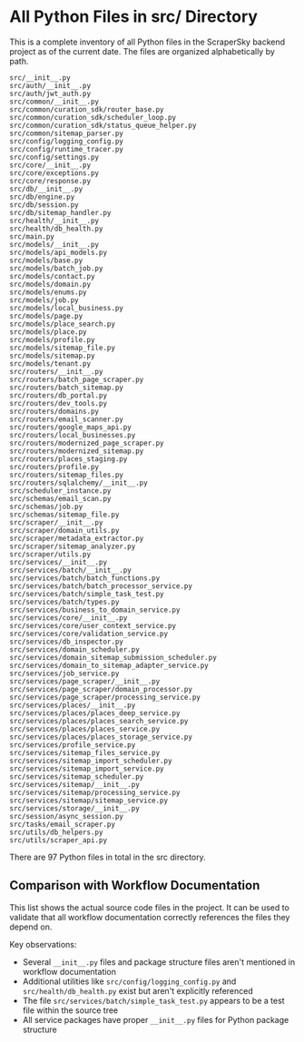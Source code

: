 # All Python Files in src/ Directory

This is a complete inventory of all Python files in the ScraperSky backend project as of the current date. The files are organized alphabetically by path.

```
src/__init__.py
src/auth/__init__.py
src/auth/jwt_auth.py
src/common/__init__.py
src/common/curation_sdk/router_base.py
src/common/curation_sdk/scheduler_loop.py
src/common/curation_sdk/status_queue_helper.py
src/common/sitemap_parser.py
src/config/logging_config.py
src/config/runtime_tracer.py
src/config/settings.py
src/core/__init__.py
src/core/exceptions.py
src/core/response.py
src/db/__init__.py
src/db/engine.py
src/db/session.py
src/db/sitemap_handler.py
src/health/__init__.py
src/health/db_health.py
src/main.py
src/models/__init__.py
src/models/api_models.py
src/models/base.py
src/models/batch_job.py
src/models/contact.py
src/models/domain.py
src/models/enums.py
src/models/job.py
src/models/local_business.py
src/models/page.py
src/models/place_search.py
src/models/place.py
src/models/profile.py
src/models/sitemap_file.py
src/models/sitemap.py
src/models/tenant.py
src/routers/__init__.py
src/routers/batch_page_scraper.py
src/routers/batch_sitemap.py
src/routers/db_portal.py
src/routers/dev_tools.py
src/routers/domains.py
src/routers/email_scanner.py
src/routers/google_maps_api.py
src/routers/local_businesses.py
src/routers/modernized_page_scraper.py
src/routers/modernized_sitemap.py
src/routers/places_staging.py
src/routers/profile.py
src/routers/sitemap_files.py
src/routers/sqlalchemy/__init__.py
src/scheduler_instance.py
src/schemas/email_scan.py
src/schemas/job.py
src/schemas/sitemap_file.py
src/scraper/__init__.py
src/scraper/domain_utils.py
src/scraper/metadata_extractor.py
src/scraper/sitemap_analyzer.py
src/scraper/utils.py
src/services/__init__.py
src/services/batch/__init__.py
src/services/batch/batch_functions.py
src/services/batch/batch_processor_service.py
src/services/batch/simple_task_test.py
src/services/batch/types.py
src/services/business_to_domain_service.py
src/services/core/__init__.py
src/services/core/user_context_service.py
src/services/core/validation_service.py
src/services/db_inspector.py
src/services/domain_scheduler.py
src/services/domain_sitemap_submission_scheduler.py
src/services/domain_to_sitemap_adapter_service.py
src/services/job_service.py
src/services/page_scraper/__init__.py
src/services/page_scraper/domain_processor.py
src/services/page_scraper/processing_service.py
src/services/places/__init__.py
src/services/places/places_deep_service.py
src/services/places/places_search_service.py
src/services/places/places_service.py
src/services/places/places_storage_service.py
src/services/profile_service.py
src/services/sitemap_files_service.py
src/services/sitemap_import_scheduler.py
src/services/sitemap_import_service.py
src/services/sitemap_scheduler.py
src/services/sitemap/__init__.py
src/services/sitemap/processing_service.py
src/services/sitemap/sitemap_service.py
src/services/storage/__init__.py
src/session/async_session.py
src/tasks/email_scraper.py
src/utils/db_helpers.py
src/utils/scraper_api.py
```

There are 97 Python files in total in the src directory.

## Comparison with Workflow Documentation

This list shows the actual source code files in the project. It can be used to validate that all workflow documentation correctly references the files they depend on.

Key observations:

- Several `__init__.py` files and package structure files aren't mentioned in workflow documentation
- Additional utilities like `src/config/logging_config.py` and `src/health/db_health.py` exist but aren't explicitly referenced
- The file `src/services/batch/simple_task_test.py` appears to be a test file within the source tree
- All service packages have proper `__init__.py` files for Python package structure
